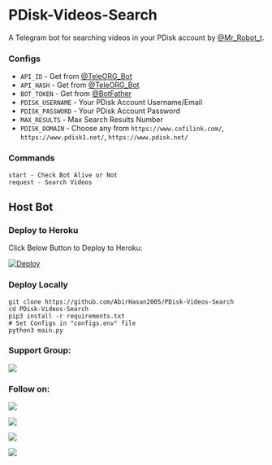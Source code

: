 # PDisk-Videos-Search
A Telegram bot for searching videos in your PDisk account by [@Mr_Robot_t](https://t.me/Mr_Robot_t).

### Configs
- `API_ID` - Get from [@TeleORG_Bot](https://t.me/TeleORG_Bot)
- `API_HASH` - Get from [@TeleORG_Bot](https://t.me/TeleORG_Bot)
- `BOT_TOKEN` - Get from [@BotFather](https://t.me/BotFather)
- `PDISK_USERNAME` - Your PDisk Account Username/Email
- `PDISK_PASSWORD` - Your PDisk Account Password
- `MAX_RESULTS` - Max Search Results Number
- `PDISK_DOMAIN` - Choose any from `https://www.cofilink.com/`, `https://www.pdisk1.net/`, `https://www.pdisk.net/`

### Commands
```
start - Check Bot Alive or Not
request - Search Videos
```

## Host Bot
### Deploy to Heroku
Click Below Button to Deploy to Heroku:

[![Deploy](https://www.herokucdn.com/deploy/button.svg)](https://heroku.com/deploy?template=https://github.com/AbirHasan2005/PDisk-Videos-Search)

### Deploy Locally
```shell
git clone https://github.com/AbirHasan2005/PDisk-Videos-Search
cd PDisk-Videos-Search
pip3 install -r requirements.txt
# Set Configs in "configs.env" file
python3 main.py
```

### Support Group:
<a href="https://t.me/Mr_Robot_t"><img src="https://img.shields.io/badge/Telegram-Join%20Telegram%20Group-blue.svg?logo=telegram"></a>

### Follow on:
<p align="left">
<a href="https://github.com/AbirHasan2005"><img src="https://img.shields.io/badge/GitHub-Follow%20on%20GitHub-inactive.svg?logo=github"></a>
</p>
<p align="left">
<a href="https://twitter.com/AbirHasan2005"><img src="https://img.shields.io/badge/Twitter-Follow%20on%20Twitter-informational.svg?logo=twitter"></a>
</p>
<p align="left">
<a href="https://facebook.com/AbirHasan2005"><img src="https://img.shields.io/badge/Facebook-Follow%20on%20Facebook-blue.svg?logo=facebook"></a>
</p>
<p align="left">
<a href="https://instagram.com/AbirHasan2005"><img src="https://img.shields.io/badge/Instagram-Follow%20on%20Instagram-important.svg?logo=instagram"></a>
</p>
